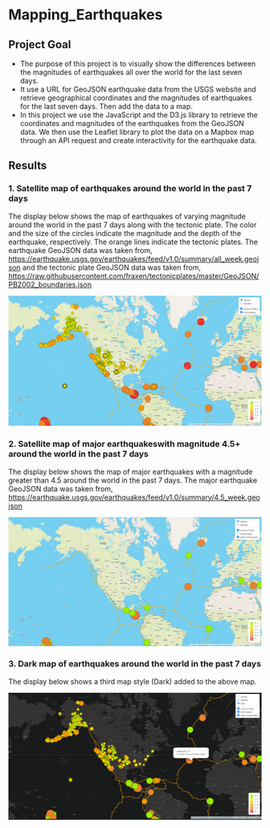 # Mapping_Earthquakes

## Project Goal
- The purpose of this project is to visually show the differences between the magnitudes of 
  earthquakes all over the world for the last seven days.
- It use a URL for GeoJSON earthquake data from the USGS website and retrieve geographical coordinates 
  and the magnitudes of earthquakes for the last seven days. Then add the data to a map.
- In this project we use the JavaScript and the D3.js library to retrieve the coordinates and magnitudes of the 
  earthquakes from the GeoJSON data. We then use the Leaflet library to plot the data on a Mapbox map through an 
  API request and create interactivity for the earthquake data.


## Results

### 1. Satellite map of earthquakes around the world in the past 7 days

The display below shows the map of earthquakes of varying magnitude around the world in the past 7 days along with the tectonic plate.
The color and the size of the circles indicate the magnitude and the depth of the earthquake, respectively. The orange lines indicate the tectonic plates.
The earthquake GeoJSON data was taken from, https://earthquake.usgs.gov/earthquakes/feed/v1.0/summary/all_week.geojson and the tectonic plate GeoJSON data was taken from, https://raw.githubusercontent.com/fraxen/tectonicplates/master/GeoJSON/PB2002_boundaries.json

![Figure1](/Images/Fig1.png)

### 2. Satellite map of major earthquakeswith magnitude 4.5+ around the world in the past 7 days
The display below shows the map of major earthquakes with a magnitude greater than 4.5 around the world in the past 7 days.
The major earthquake GeoJSON data was taken from, https://earthquake.usgs.gov/earthquakes/feed/v1.0/summary/4.5_week.geojson

![Figure2](/Images/Fig2.png)

### 3. Dark map of earthquakes around the world in the past 7 days
The display below shows a third map style (Dark) added to the above map.

![Figure3](/Images/Dark_map_fig3.png)

